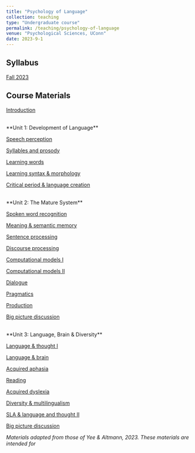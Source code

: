 ```yaml
---
title: "Psychology of Language"
collection: teaching
type: "Undergraduate course"
permalink: /teaching/psychology-of-language
venue: "Psychological Sciences, UConn"
date: 2023-9-1
---
```


Syllabus
------
<a href="/files/psych-of-lang-fa2023.pdf" target="_blank">Fall 2023</a>

Course Materials
------

<a href="/files/1 introduction.pdf" target="_blank">Introduction</a>

<br>
**Unit 1: Development of Language**

<a href="/files/2 (unit 1) speech perception.pdf" target="_blank">Speech perception</a>

<a href="/files/3 syllables and prosody.pdf" target="_blank">Syllables and prosody</a>

<a href="/files/4 learning words.pdf" target="_blank">Learning words</a>

<a href="/files/5 learning syntax & morphology.pdf" target="_blank">Learning syntax & morphology</a>

<a href="/files/6 critical period and language creation.pdf" target="_blank">Critical period & language creation</a>

<br>
**Unit 2: The Mature System**

<a href="/files/7 (unit 2) spoken word recognition.pdf" target="_blank">Spoken word recognition</a>

<a href="/files/8 meaning & semantic memory.pdf" target="_blank">Meaning & semantic memory</a>

<a href="/files/9 sentence processing.pdf" target="_blank">Sentence processing</a>

<a href="/files/10 discourse processing.pdf" target="_blank">Discourse processing</a>

<a href="/files/11 computational models I.pdf" target="_blank">Computational models I</a>

<a href="/files/12 computational models II.pdf" target="_blank">Computational models II</a>

<a href="/files/13 dialogue.pdf" target="_blank">Dialogue</a>

<a href="/files/14 pragmatics.pdf" target="_blank">Pragmatics</a>

<a href="/files/15 production.pdf" target="_blank">Production</a>

<a href="/files/16 big picture discussion.pdf" target="_blank">Big picture discussion</a>

<br>
**Unit 3: Language, Brain & Diversity**

<a href="/files/17 (unit 3) language & thought.pdf" target="_blank">Language & thought I</a>

<a href="/files/18 language and brain.pdf" target="_blank">Language & brain</a>

<a href="/files/19 aquired aphasia.pdf" target="_blank">Acquired aphasia</a>

<a href="/files/20 reading.pdf" target="_blank">Reading</a>

<a href="/files/21 acquired dyslexia.pdf" target="_blank">Acquired dyslexia</a>

<a href="/files/22 Diversity & multilingualism.pdf" target="_blank">Diversity & multilingualism</a>

<a href="/files/23 sla & language and thought.pdf" target="_blank">SLA & language and thought II</a>

<a href="/files/24 big picture discussion.pdf" target="_blank">Big picture discussion</a>


<em>Materials adapted from those of Yee & Altmann, 2023. These materials are intended for </em>
